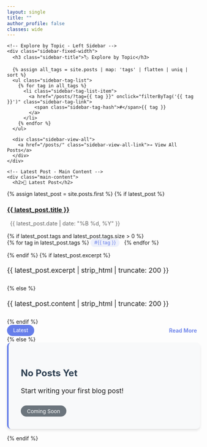 ```yaml
---
layout: single
title: ""
author_profile: false
classes: wide
---
```




<div class="container-max">
  <div class="flex-gap">
    
    <!-- Explore by Topic - Left Sidebar -->
    <div class="sidebar-fixed-width">
      <h3 class="sidebar-title">🏷️ Explore by Topic</h3>
      
      {% assign all_tags = site.posts | map: 'tags' | flatten | uniq | sort %}
      <ul class="sidebar-tag-list">
        {% for tag in all_tags %}
          <li class="sidebar-tag-list-item">
            <a href="/posts/?tag={{ tag }}" onclick="filterByTag('{{ tag }}')" class="sidebar-tag-link">
              <span class="sidebar-tag-hash">#</span>{{ tag }}
            </a>
          </li>
        {% endfor %}
      </ul>
      
      <div class="sidebar-view-all">
        <a href="/posts/" class="sidebar-view-all-link">→ View All Posts</a>
      </div>
    </div>
    
    <!-- Latest Post - Main Content -->
    <div class="main-content">
      <h2>📝 Latest Post</h2>

{% assign latest_post = site.posts.first %}
{% if latest_post %}
<div class="latest-post">
  <h3 class="latest-post-title"><a href="{{ latest_post.url }}" class="latest-post-title-link">{{ latest_post.title }}</a></h3>
  <p style="color: #666; margin-bottom: 1rem; font-size: 0.9rem; display: flex; align-items: center;"><i class="fas fa-calendar-alt" style="margin-right: 0.5rem;"></i>{{ latest_post.date | date: "%B %d, %Y" }}</p>
  {% if latest_post.tags and latest_post.tags.size > 0 %}
    <div style="margin-bottom: 1rem;">
      {% for tag in latest_post.tags %}
        <span style="background: rgba(102, 126, 234, 0.1); color: #667eea; padding: 0.2rem 0.6rem; border-radius: 12px; font-size: 0.8rem; margin-right: 0.5rem;">#{{ tag }}</span>
      {% endfor %}
    </div>
  {% endif %}
  {% if latest_post.excerpt %}
    <p style="line-height: 1.6; margin-bottom: 1.5rem; font-size: 1.1rem;">{{ latest_post.excerpt | strip_html | truncate: 200 }}</p>
  {% else %}
    <p style="line-height: 1.6; margin-bottom: 1.5rem; font-size: 1.1rem;">{{ latest_post.content | strip_html | truncate: 200 }}</p>
  {% endif %}
  <div style="display: flex; align-items: center; justify-content: space-between; flex-wrap: wrap;">
    <span style="background: #667eea; color: white; padding: 0.4rem 1rem; border-radius: 20px; font-size: 0.85rem;">Latest</span>
    <a href="{{ latest_post.url }}" style="color: #667eea; text-decoration: none; font-weight: 600; display: flex; align-items: center;">Read More <i class="fas fa-arrow-right" style="margin-left: 0.5rem;"></i></a>
  </div>
</div>
{% else %}
<div class="latest-post" style="background: #f8f9fa; padding: 2rem; border-radius: 10px; box-shadow: 0 4px 6px rgba(0,0,0,0.1); margin-bottom: 1rem; border-left: 4px solid #667eea;">
  <h3 style="color: #2c3e50; margin-bottom: 1rem; font-size: 1.5rem;">No Posts Yet</h3>
  <p style="line-height: 1.6; margin-bottom: 1.5rem; font-size: 1.1rem;">Start writing your first blog post!</p>
  <div style="display: flex; align-items: center; justify-content: space-between; flex-wrap: wrap;">
    <span style="background: #6c757d; color: white; padding: 0.4rem 1rem; border-radius: 20px; font-size: 0.85rem;">Coming Soon</span>
  </div>
</div>
{% endif %}
    </div>
  </div>
</div>

<script>
function filterByTag(tag) {
  // Attempt to redirect to a tag-filtered posts page, but check if the page exists first
  var targetUrl = '/posts/?tag=' + encodeURIComponent(tag);
  fetch(targetUrl, { method: 'HEAD' })
    .then(function(response) {
      if (response.ok) {
        window.location.href = targetUrl;
      } else {
        alert('Tag filtering is not supported or the page does not exist.');
      }
    })
    .catch(function() {
      alert('Tag filtering is not supported or the page does not exist.');
    });
}

function showAllPosts() {
  window.location.href = '/posts/';
}
</script>